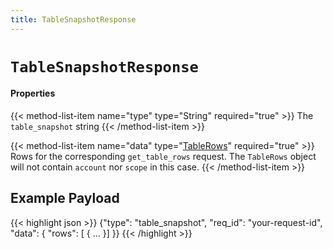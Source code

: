 ```yaml
---
title: TableSnapshotResponse
---
```


# `TableSnapshotResponse`

#### Properties

{{< method-list-item name="type" type="String" required="true" >}}
   The `table_snapshot` string
{{< /method-list-item >}}

{{< method-list-item name="data" type="[TableRows](/eosio/reference/types/tablerows)" required="true" >}}
   Rows for the corresponding `get_table_rows` request. The `TableRows` object will not contain `account` nor `scope` in this case.
{{< /method-list-item >}}

## Example Payload

{{< highlight json >}}
{"type": "table_snapshot",
 "req_id": "your-request-id",
 "data": {
  "rows": [
   {
    ...
   }]
}}
{{< /highlight >}}
